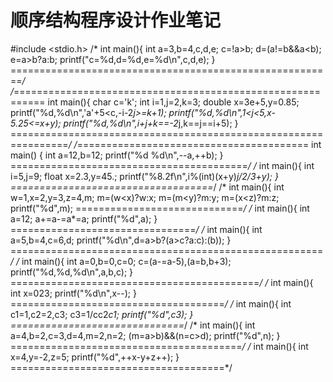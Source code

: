 # 顺序结构程序设计作业笔记

#include <stdio.h>
/*
int main(){
int a=3,b=4,c,d,e;
c=!a>b;
d=(a!=b&&a<b);
e=a>b?a:b;
printf("c=%d,d=%d,e=%d\n",c,d,e);
}
========================================================*/
/*===========================================================
int main(){
    char c='k';
    int i=1,j=2,k=3;
    double x=3e+5,y=0.85;
    printf("%d,%d\n",'a'+5<c,-i-2*j>=k+1);
    printf("%d,%d\n",1<j<5,x-5.25<=x+y);
       printf("%d,%d\n",i+j+k==-2*j,k==j==i+5);
}
================================================================*/
/*========================================
int main()
{
    int a=12,b=12;
    printf("%d %d\n",--a,++b);
}
=========================================*/
/*
int main(){
   int i=5,j=9;
   float x=2.3,y=45.;
 printf("%8.2f\n",i%(int)(x+y)*j/2/3+y);
}
===================================*/
/*
int main(){
int w=1,x=2,y=3,z=4,m;
m=(w<x)?w:x;
m=(m<y)?m:y;
m=(x<z)?m:z;
printf("%d",m);
=============================*/
/*
int main(){
    int a=12;
    a+=a-=a*=a;
    printf("%d",a);
}
================================*/
/*
int main(){
    int a=5,b=4,c=6,d;
    printf("%d\n",d=a>b?(a>c?a:c):(b));
}
======================================================*/
/*
int main(){
    int a=0,b=0,c=0;
    c=(a-=a-5),(a=b,b+3);
    printf("%d,%d,%d\n",a,b,c);
}
===========================================*/
/*
int main(){
    int x=023;
    printf("%d\n",x--);
}
=====================================*/
/*
int main(){
    int c1=1,c2=2,c3;
    c3=1/cc2*c1;
    printf("%d",c3);
}
==============================*/
/*
int main(){
    int a=4,b=2,c=3,d=4,m=2,n=2;
    (m=a>b)&&(n=c>d);
    printf("%d",n);
}
========================================*/
/*
int main(){
    int x=4,y=-2,z=5;
    printf("%d",++x-y+z++);
    }
    =====================================*/